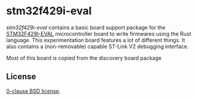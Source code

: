 stm32f429i-eval
===============

_stm32f429i-eval_ contains a basic board support package for the
[STM32F429I-EVAL][] microcontroller board to write firmwares using the Rust
language. This experimentation board features a lot of different things.
It also contains a (non-removable) capable ST-Link V2 debugging interface.

[STM32F429I-EVAL]: https://www.st.com/en/evaluation-tools/stm32429i-eval.html

Most of this board is copied from the discovery board package

License
-------

[0-clause BSD license](LICENSE-0BSD.txt).
